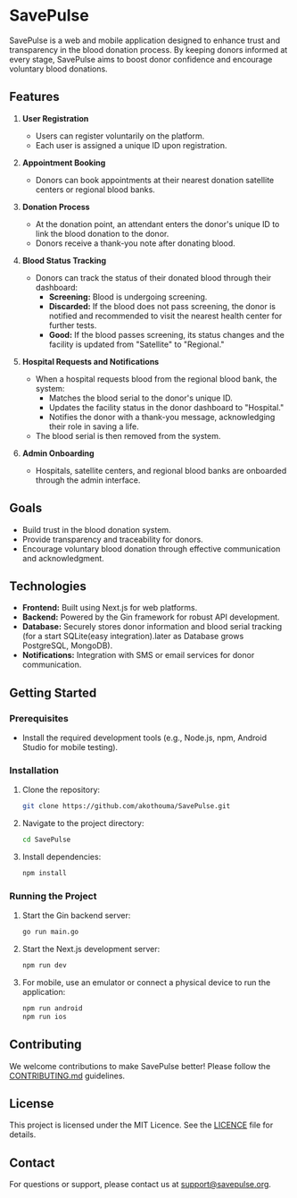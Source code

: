 # SavePulse

SavePulse is a web and mobile application designed to enhance trust and transparency in the blood donation process. By keeping donors informed at every stage, SavePulse aims to boost donor confidence and encourage voluntary blood donations.

## Features

1. **User Registration**
   - Users can register voluntarily on the platform.
   - Each user is assigned a unique ID upon registration.

2. **Appointment Booking**
   - Donors can book appointments at their nearest donation satellite centers or regional blood banks.

3. **Donation Process**
   - At the donation point, an attendant enters the donor's unique ID to link the blood donation to the donor.
   - Donors receive a thank-you note after donating blood.

4. **Blood Status Tracking**
   - Donors can track the status of their donated blood through their dashboard:
     - **Screening:** Blood is undergoing screening.
     - **Discarded:** If the blood does not pass screening, the donor is notified and recommended to visit the nearest health center for further tests.
     - **Good:** If the blood passes screening, its status changes and the facility is updated from "Satellite" to "Regional."

5. **Hospital Requests and Notifications**
   - When a hospital requests blood from the regional blood bank, the system:
     - Matches the blood serial to the donor's unique ID.
     - Updates the facility status in the donor dashboard to "Hospital."
     - Notifies the donor with a thank-you message, acknowledging their role in saving a life.
   - The blood serial is then removed from the system.

6. **Admin Onboarding**
   - Hospitals, satellite centers, and regional blood banks are onboarded through the admin interface.

## Goals
- Build trust in the blood donation system.
- Provide transparency and traceability for donors.
- Encourage voluntary blood donation through effective communication and acknowledgment.

## Technologies
- **Frontend:** Built using Next.js for web platforms.
- **Backend:** Powered by the Gin framework for robust API development.
- **Database:** Securely stores donor information and blood serial tracking (for a start SQLite(easy integration).later as Database grows PostgreSQL, MongoDB).
- **Notifications:** Integration with SMS or email services for donor communication.

## Getting Started
### Prerequisites
- Install the required development tools (e.g., Node.js, npm, Android Studio for mobile testing).

### Installation
1. Clone the repository:
   ```bash
   git clone https://github.com/akothouma/SavePulse.git
   ```
2. Navigate to the project directory:
   ```bash
   cd SavePulse
   ```
3. Install dependencies:
   ```bash
   npm install
   ```

### Running the Project
1. Start the Gin backend server:
   ```bash
   go run main.go
   ```
2. Start the Next.js development server:
   ```bash
   npm run dev
   ```
3. For mobile, use an emulator or connect a physical device to run the application:
   ```bash
   npm run android
   npm run ios
   ```

## Contributing
We welcome contributions to make SavePulse better! Please follow the [CONTRIBUTING.md](CONTRIBUTING.md) guidelines.

## License
This project is licensed under the MIT Licence. See the [LICENCE](LICENCE) file for details.

## Contact
For questions or support, please contact us at support@savepulse.org.

